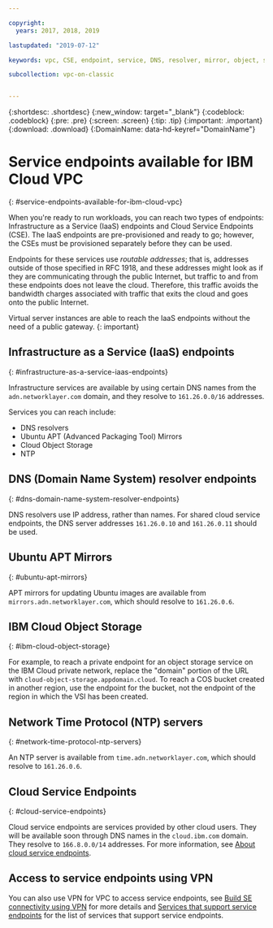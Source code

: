 ```yaml
---

copyright:
  years: 2017, 2018, 2019

lastupdated: "2019-07-12"

keywords: vpc, CSE, endpoint, service, DNS, resolver, mirror, object, storage, bandwidth, charges

subcollection: vpc-on-classic


---
```


{:shortdesc: .shortdesc}
{:new_window: target="_blank"}
{:codeblock: .codeblock}
{:pre: .pre}
{:screen: .screen}
{:tip: .tip}
{:important: .important}
{:download: .download}
{:DomainName: data-hd-keyref="DomainName"}

# Service endpoints available for IBM Cloud VPC
{: #service-endpoints-available-for-ibm-cloud-vpc}

When you're ready to run workloads, you can reach two types of endpoints: Infrastructure as a Service (IaaS) endpoints and Cloud Service Endpoints (CSE). The IaaS endpoints are pre-provisioned and ready to go; however, the CSEs must be provisioned separately before they can be used.

Endpoints for these services use _routable addresses_; that is, addresses outside of those specified in RFC 1918, and these addresses might look as if they are communicating through the public Internet, but traffic to and from these endpoints does not leave the cloud. Therefore, this traffic avoids the bandwidth charges associated with traffic that exits the cloud and goes onto the public Internet. 

Virtual server instances are able to reach the IaaS endpoints without the need of a public gateway.
{: important}

## Infrastructure as a Service (IaaS) endpoints
{: #infrastructure-as-a-service-iaas-endpoints}

Infrastructure services are available by using certain DNS names from the `adn.networklayer.com` domain, and they resolve to `161.26.0.0/16` addresses.

Services you can reach include:

* DNS resolvers
* Ubuntu APT (Advanced Packaging Tool) Mirrors
* Cloud Object Storage
* NTP

## DNS (Domain Name System) resolver endpoints
{: #dns-domain-name-system-resolver-endpoints}

DNS resolvers use IP address, rather than names. For shared cloud service endpoints, the DNS server addresses `161.26.0.10` and `161.26.0.11` should be used.

## Ubuntu APT Mirrors
{: #ubuntu-apt-mirrors}

APT mirrors for updating Ubuntu images are available from `mirrors.adn.networklayer.com`, which should resolve to `161.26.0.6`.

## IBM Cloud Object Storage
{: #ibm-cloud-object-storage}

For example, to reach a private endpoint for an object storage service on the IBM Cloud private network, replace the "domain" portion of the URL with `cloud-object-storage.appdomain.cloud`. To reach a COS bucket created in another region,
use the endpoint for the bucket, not the endpoint of the region in which the VSI has been created.

## Network Time Protocol (NTP) servers
{: #network-time-protocol-ntp-servers}

An NTP server is available from `time.adn.networklayer.com`, which should resolve to `161.26.0.6`.

## Cloud Service Endpoints
{: #cloud-service-endpoints}

Cloud service endpoints are services provided by other cloud users. They will be available soon through DNS names in the `cloud.ibm.com` domain. They resolve to `166.8.0.0/14` addresses. For more information, see [About cloud service endpoints](/docs/resources?topic=resources-service-endpoints).

## Access to service endpoints using VPN

You can also use VPN for VPC to access service endpoints, see [Build SE connectivity using VPN](/docs/vpc-on-classic-network?topic=vpc-on-classic-network---using-vpn-with-your-vpc#build-se-connectivity-using-vpn) for more details and [Services that support service endpoints](/docs/resources?topic=resources-private-network-endpoints#services-support-service-endpoints) for the list of services that support service endpoints.
